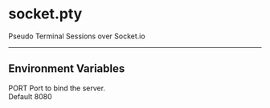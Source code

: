 # socket.pty #

Pseudo Terminal Sessions over Socket.io

----

## Environment Variables ##

PORT
  Port to bind the server.  
  Default 8080
